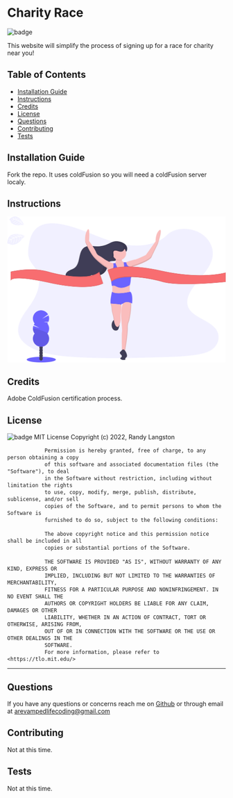 # Charity Race
![badge](https://img.shields.io/badge/License-MIT-brightgreen)
    
This website will simplify the process of signing up for a race for charity near you!
   
## Table of Contents
* [Installation Guide](#installation)
* [Instructions](#instructions)
* [Credits](#credits)
* [License](#license)
* [Questions](#questions)
* [Contributing](#contributing)
* [Tests](#tests)
    
## Installation Guide
Fork the repo. It uses coldFusion so you will need a coldFusion server  localy. 
## Instructions
![alt text](./client/assets/img/finishLine.svg)
## Credits
Adobe ColdFusion certification process.
## License
![badge](https://img.shields.io/badge/License-MIT-brightgreen)
MIT License
                Copyright (c) 2022, Randy Langston
                
                Permission is hereby granted, free of charge, to any person obtaining a copy
                of this software and associated documentation files (the "Software"), to deal
                in the Software without restriction, including without limitation the rights
                to use, copy, modify, merge, publish, distribute, sublicense, and/or sell
                copies of the Software, and to permit persons to whom the Software is
                furnished to do so, subject to the following conditions:
                
                The above copyright notice and this permission notice shall be included in all
                copies or substantial portions of the Software.
                
                THE SOFTWARE IS PROVIDED "AS IS", WITHOUT WARRANTY OF ANY KIND, EXPRESS OR
                IMPLIED, INCLUDING BUT NOT LIMITED TO THE WARRANTIES OF MERCHANTABILITY,
                FITNESS FOR A PARTICULAR PURPOSE AND NONINFRINGEMENT. IN NO EVENT SHALL THE
                AUTHORS OR COPYRIGHT HOLDERS BE LIABLE FOR ANY CLAIM, DAMAGES OR OTHER
                LIABILITY, WHETHER IN AN ACTION OF CONTRACT, TORT OR OTHERWISE, ARISING FROM,
                OUT OF OR IN CONNECTION WITH THE SOFTWARE OR THE USE OR OTHER DEALINGS IN THE
                SOFTWARE.
                For more information, please refer to <https://tlo.mit.edu/>
                
---
## Questions
If you have any questions or concerns reach me on [Github](https://github.com/ARevampeLifeCoding) or through email at <arevampedlifecoding@gmail.com>
## Contributing
Not at this time.
## Tests
Not at this time.
<script>
	window.fwSettings={
	'widget_id':500157
	};
	!function(){if("function"!=typeof window.FreshworksWidget){var n=function(){n.q.push(arguments)};n.q=[],window.FreshworksWidget=n}}() 
</script>
<script type='text/javascript' src='https://widget.freshworks.com/widgets/500157.js' async defer></script>
